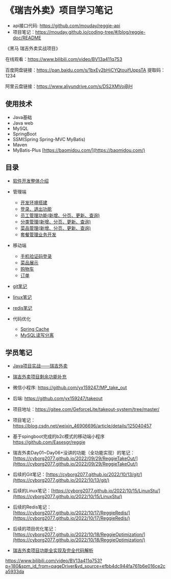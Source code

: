 # 《瑞吉外卖》项目学习笔记

- api接口代码: https://github.com/mouday/reggie-api
- 项目笔记：https://mouday.github.io/coding-tree/#/blog/reggie-doc/README

《黑马 瑞吉外卖实战项目》

在线观看：https://www.bilibili.com/video/BV13a411q753

百度网盘链接：https://pan.baidu.com/s/1bxEy2bHiCYQtouifUppsTA 
提取码：1234 

阿里云盘链接：https://www.aliyundrive.com/s/DS2XMVojBjH

## 使用技术

- Java基础
- Java web
- MySQL
- SpringBoot
- SSM(Spring Spring-MVC MyBatis)
- Maven
- MyBatis-Plus [https://baomidou.com/](https://baomidou.com/)

## 目录

- [软件开发整体介绍](/blog/reggie-doc/doc/introduction.md)

- 管理端
    - [开发环境搭建](/blog/reggie-doc/doc/development-env.md)
    - [登录、退出功能](/blog/reggie-doc/doc/login-and-logout.md)
    - [员工管理功能(新增、分页、更新、查询)](/blog/reggie-doc/doc/day2.md)
    - [分类管理(新增、分页、更新、查询)](/blog/reggie-doc/doc/day3.md)
    - [菜品管理(新增、分页、更新、查询)](/blog/reggie-doc/doc/day4.md)
    - [套餐管理业务开发](/blog/reggie-doc/doc/day5.md)

- 移动端
    - [手机验证码登录](/blog/reggie-doc/doc/h5-sms.md)
    - [菜品展示](/blog/reggie-doc/doc/h5-index.md)
    - [购物车](/blog/reggie-doc/doc/h5-shopping-cart.md)
    - [订单](/blog/reggie-doc/doc/h5-order.md)


- [git笔记](/blog/reggie-doc/doc/reggie-git.md)
- [linux笔记](/blog/reggie-doc/doc/linux/index.md)
- [redis笔记](/blog/reggie-doc/doc/redis/index.md)
- 代码优化
    - [Spring Cache](/blog/reggie-doc/doc/spring-cache.md)
    - [MySQL读写分离](/blog/reggie-doc/doc/mysql/mysql-masterto-slave.md)

## 学员笔记

- [Java项目实战——瑞吉外卖](https://www.cnblogs.com/KizunaAI/p/16253032.html)
- [瑞吉外卖项目剩余功能补充](https://blog.csdn.net/weixin_53142722/article/details/124371940)
- 微信小程序: https://github.com/yx159247/MP_take_out
- 后端: https://github.com/yx159247/takeout

- 项目地址：https://gitee.com/GeforceLite/takeout-system/tree/master/
- 项目笔记：https://blog.csdn.net/weixin_46906696/article/details/125040457
- 基于spingboot完成的b2c模式的移动端小程序 https://github.com/Easesgr/reggie

- 瑞吉外卖Day01~Day06+没讲的功能（全功能实现）的笔记：[https://cyborg2077.github.io/2022/09/29/ReggieTakeOut/](https://cyborg2077.github.io/2022/09/29/ReggieTakeOut/)
- 后续的Git笔记：[https://cyborg2077.github.io/2022/10/13/git/](https://cyborg2077.github.io/2022/10/13/git/)
- 后续的Linux笔记：[https://cyborg2077.github.io/2022/10/15/LinuxStu/](https://cyborg2077.github.io/2022/10/15/LinuxStu/)
- 后续的Redis笔记：[https://cyborg2077.github.io/2022/10/17/ReggieRedis/](https://cyborg2077.github.io/2022/10/17/ReggieRedis/)
- 后续的项目优化笔记：[https://cyborg2077.github.io/2022/10/18/ReggieOptimization/](https://cyborg2077.github.io/2022/10/18/ReggieOptimization/)
- [瑞吉外卖项目功能全实现及完全代码解析](https://blog.csdn.net/weixin_59798969/article/details/127335566)



https://www.bilibili.com/video/BV13a411q753?p=180&spm_id_from=pageDriver&vd_source=efbb4dc944fa761b6e016ce2ca5933da